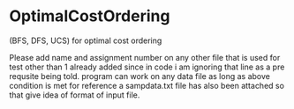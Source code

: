 # OptimalCostOrdering
(BFS, DFS, UCS) for optimal cost ordering

Please add name and assignment number on any other file that is used for test other than 1 already added since in code i am ignoring
that line as a pre requsite being told. program can work on any data file as long as above condition is met for reference
a sampdata.txt file has also been attached so that give idea of format of input file.
